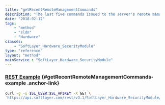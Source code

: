 ```yaml
---
title: "getRecentRemoteManagementCommands"
description: "The last five commands issued to the server's remote management card."
date: "2018-02-12"
tags:
    - "method"
    - "sldn"
    - "Hardware"
classes:
    - "SoftLayer_Hardware_SecurityModule"
type: "reference"
layout: "method"
mainService : "SoftLayer_Hardware_SecurityModule"
---
```


### [REST Example](#getRecentRemoteManagementCommands-example) <a href="/article/rest/"><i class="fas fa-question"></i></a> {#getRecentRemoteManagementCommands-example .anchor-link} 
```bash
curl -g -u $SL_USER:$SL_APIKEY -X GET \
'https://api.softlayer.com/rest/v3.1/SoftLayer_Hardware_SecurityModule/{SoftLayer_Hardware_SecurityModuleID}/getRecentRemoteManagementCommands'
```
